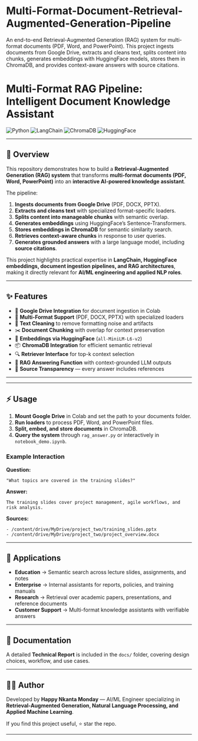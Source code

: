 # Multi-Format-Document-Retrieval-Augmented-Generation-Pipeline
An end-to-end Retrieval-Augmented Generation (RAG) system for multi-format documents (PDF, Word, and PowerPoint). This project ingests documents from Google Drive, extracts and cleans text, splits content into chunks, generates embeddings with HuggingFace models, stores them in ChromaDB, and provides context-aware answers with source citations.   



# Multi-Format RAG Pipeline: Intelligent Document Knowledge Assistant

![Python](https://img.shields.io/badge/Python-3.10+-blue.svg)
![LangChain](https://img.shields.io/badge/LangChain-Framework-orange.svg)
![ChromaDB](https://img.shields.io/badge/Chroma-VectorDB-green.svg)
![HuggingFace](https://img.shields.io/badge/Embeddings-HuggingFace-yellow.svg)

---

## 📖 Overview

This repository demonstrates how to build a **Retrieval-Augmented Generation (RAG) system** that transforms **multi-format documents (PDF, Word, PowerPoint)** into an **interactive AI-powered knowledge assistant**.

The pipeline:

1. **Ingests documents from Google Drive** (PDF, DOCX, PPTX).
2. **Extracts and cleans text** with specialized format-specific loaders.
3. **Splits content into manageable chunks** with semantic overlap.
4. **Generates embeddings** using HuggingFace’s Sentence-Transformers.
5. **Stores embeddings in ChromaDB** for semantic similarity search.
6. **Retrieves context-aware chunks** in response to user queries.
7. **Generates grounded answers** with a large language model, including **source citations**.

This project highlights practical expertise in **LangChain, HuggingFace embeddings, document ingestion pipelines, and RAG architectures**, making it directly relevant for **AI/ML engineering and applied NLP roles**.

---

## ✨ Features

* 📂 **Google Drive Integration** for document ingestion in Colab
* 📑 **Multi-Format Support** (PDF, DOCX, PPTX) with specialized loaders
* 🧹 **Text Cleaning** to remove formatting noise and artifacts
* ✂️ **Document Chunking** with overlap for context preservation
* 🧠 **Embeddings via HuggingFace** (`all-MiniLM-L6-v2`)
* 📦 **ChromaDB Integration** for efficient semantic retrieval
* 🔍 **Retriever Interface** for top-k context selection
* 🤖 **RAG Answering Function** with context-grounded LLM outputs
* 📑 **Source Transparency** — every answer includes references

---

---

## ⚡ Usage

1. **Mount Google Drive** in Colab and set the path to your documents folder.
2. **Run loaders** to process PDF, Word, and PowerPoint files.
3. **Split, embed, and store documents** in ChromaDB.
4. **Query the system** through `rag_answer.py` or interactively in `notebook_demo.ipynb`.

### Example Interaction

**Question:**

```
"What topics are covered in the training slides?"  
```

**Answer:**

```
The training slides cover project management, agile workflows, and risk analysis.  
```

**Sources:**

```
- /content/drive/MyDrive/project_two/training_slides.pptx  
- /content/drive/MyDrive/project_two/project_overview.docx  
```

---

## 🎯 Applications

* **Education** → Semantic search across lecture slides, assignments, and notes
* **Enterprise** → Internal assistants for reports, policies, and training manuals
* **Research** → Retrieval over academic papers, presentations, and reference documents
* **Customer Support** → Multi-format knowledge assistants with verifiable answers

---

## 📑 Documentation

A detailed **Technical Report** is included in the `docs/` folder, covering design choices, workflow, and use cases.

---

## 🧑‍💻 Author

Developed by **Happy Nkanta Monday** — AI/ML Engineer specializing in **Retrieval-Augmented Generation, Natural Language Processing, and Applied Machine Learning**.

If you find this project useful, ⭐ star the repo.

---



